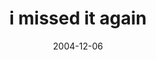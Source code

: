 ---
layout: base.njk
title : 'i missed it again' 
view_title : 'i missed it again' 
year : '2004' 
date : '2004-12-06' 
img_file : '/drawing/imisseditagain.png' 
html_file : 'imisseditagain' 
next_html : 'everythingisthesame.html' 
year_order : '228' 
permalink : "title/{{html_file}}.html"
---